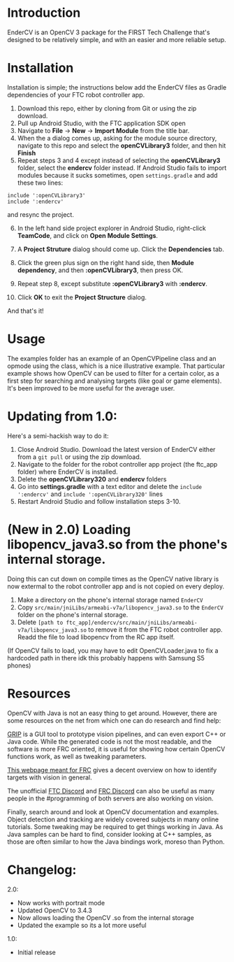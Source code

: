 # Introduction

EnderCV is an OpenCV 3 package for the FIRST Tech Challenge that's designed to be relatively simple, and with an easier and more reliable setup.

# Installation
Installation is simple; the instructions below add the EnderCV files as Gradle dependencies of your FTC robot controller app.

1. Download this repo, either by cloning from Git or using the zip download. 
2. Pull up Android Studio, with the FTC application SDK open
3. Navigate to **File** -> **New** -> **Import Module** from the title bar.
4. When the a dialog comes up, asking for the module source directory, navigate to this repo and select the **openCVLibrary3** folder, and then hit **Finish**
5. Repeat steps 3 and 4 except instead of selecting the **openCVLibrary3** folder, select the **endercv** folder instead. If Android Studio fails to import modules because it sucks sometimes, open `settings.gradle` and add these two lines: 
```
include ':openCVLibrary3'
include ':endercv'
```
and resync the project. 

6. In the left hand side project explorer in Android Studio, right-click **TeamCode**, and click on **Open Module Settings**.

7. A **Project Struture** dialog should come up. Click the **Dependencies** tab.

8. Click the green plus sign on the right hand side, then **Module dependency**, and then **:openCVLibrary3**, then press OK.

9. Repeat step 8, except substitute **:openCVLibrary3** with **:endercv**.

10. Click **OK** to exit the **Project Structure** dialog.

And that's it! 

# Usage
The examples folder has an example of an OpenCVPipeline class and an opmode using the class, which is a nice illustrative example. That particular example shows how OpenCV can be used to filter for a certain color, as a first step for searching and analysing targets (like goal or game elements). It's been improved to be more useful for the average user.


# Updating from 1.0:
Here's a semi-hackish way to do it:

1. Close Android Studio. Download the latest version of EnderCV either from a `git pull` or using the zip download.
2. Navigate to the folder for the robot controller app project (the ftc\_app folder) where EnderCV is installed.
3. Delete the **openCVLibrary320** and **endercv** folders
4. Go into **settings.gradle** with a text editor and delete the `include ':endercv'` and `include ':openCVLibrary320'` lines
5. Restart Android Studio and follow installation steps 3-10.

# (New in 2.0) Loading libopencv\_java3.so from the phone's internal storage.
Doing this can cut down on compile times as the OpenCV native library is now extermal to the robot controller app and is not copied on every deploy.

1. Make a directory on the phone's internal storage named `EnderCV`
2. Copy `src/main/jniLibs/armeabi-v7a/libopencv_java3.so` to the `EnderCV` folder on the phone's internal storage.
3. Delete `[path to ftc_app]/endercv/src/main/jniLibs/armeabi-v7a/libopencv_java3.so` to remove it from the FTC robot controller app. Readd the file to load libopencv from the RC app itself.

(If OpenCV fails to load, you may have to edit OpenCVLoader.java to fix a hardcoded path in there idk this probably happens with Samsung S5 phones)

# Resources
OpenCV with Java is not an easy thing to get around. However, there are some resources on the net from which one can do research and find help:

[GRIP](http://wpiroboticsprojects.github.io/GRIP) is a GUI tool to prototype vision pipelines, and can even export C++ or Java code. While the generated code is not the most readable, and the software is more FRC oriented, it is useful for showing how certain OpenCV functions work, as well as tweaking parameters.

[This webpage meant for FRC](https://wpilib.screenstepslive.com/s/4485/m/24194/l/288985-identifying-and-processing-the-targets) gives a decent overview on how to identify targets with vision in general.

The unofficial [FTC Discord](https://discord.gg/c3DpWbR) and [FRC Discord](https://discord.gg/frc) can also be useful as many people in the #programming of both servers are also working on vision. 

Finally, search around and look at OpenCV documentation and examples. Object detection and tracking are widely covered subjects in many online tutorials. Some tweaking may be required to get things working in Java. As Java samples can be hard to find, consider looking at C++ samples, as those are often similar to how the Java bindings work, moreso than Python.

# Changelog:
2.0:
 - Now works with portrait mode
 - Updated OpenCV to 3.4.3
 - Now allows loading the OpenCV .so from the internal storage
 - Updated the example so its a lot more useful

1.0: 
 - Initial release
